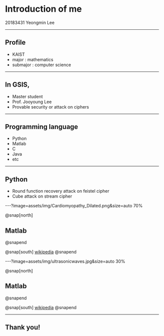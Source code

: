 # Introduction of me

20183431
Yeongmin Lee

---

## Profile

- KAIST
- major : mathematics
- submajor : computer science

---

## In GSIS,

- Master student
- Prof. Jooyoung Lee
- Provable security or attack on ciphers

---

## Programming language

- Python
- Matlab
- C
- Java
- etc

---

## Python

- Round function recovery attack on feistel cipher
- Cube attack on stream cipher

---?image=assets/img/Cardiomyopathy_Dilated.png&size=auto 70%

@snap[north]
## Matlab
@snapend

@snap[south]
[wikipedia](https://en.wikipedia.org/wiki/Dilated_cardiomyopathy)
@snapend

---?image=assets/img/ultrasonicwaves.jpg&size=auto 30%

@snap[north]
## Matlab
@snapend

@snap[south]
[wikipedia](http://www.gwanggyomed.com/xe/ultrasonicwaves02)
@snapend

---

## Thank you!
